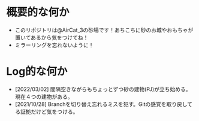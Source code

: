 # 概要的な何か
- このリポジトリは@AirCat_3の砂場です！あちこちに砂のお城やおもちゃが置いてあるから気をつけてね！
- ミラーリングを忘れないように！



# Log的な何か
- [2022/03/02] 間隔空きながらもちょっとずつ砂の建物(PJ)が立ち始める。現在４つの建物がある。
- [2021/10/28] Branchを切り替え忘れるミスを犯す。Gitの感覚を取り戻してる証拠だけど気をつける。

